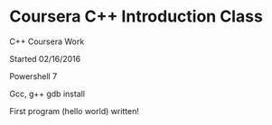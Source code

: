 # Coursera C++ Introduction Class
C++ Coursera Work  

Started 02/16/2016  

Powershell 7  

Gcc, g++ gdb install  

First program (hello world) written!  


